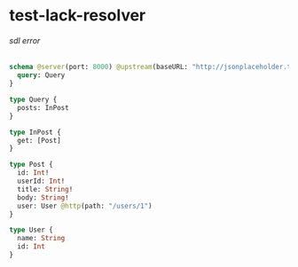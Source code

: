 # test-lack-resolver

###### sdl error

####

```graphql @server
schema @server(port: 8000) @upstream(baseURL: "http://jsonplaceholder.typicode.com") {
  query: Query
}

type Query {
  posts: InPost
}

type InPost {
  get: [Post]
}

type Post {
  id: Int!
  userId: Int!
  title: String!
  body: String!
  user: User @http(path: "/users/1")
}

type User {
  name: String
  id: Int
}
```
